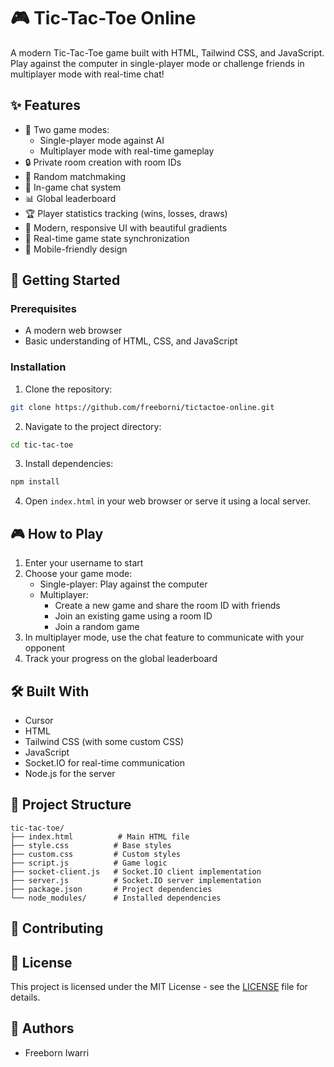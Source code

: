 # 🎮 Tic-Tac-Toe Online

A modern Tic-Tac-Toe game built with HTML, Tailwind CSS, and JavaScript. Play against the computer in single-player mode or challenge friends in multiplayer mode with real-time chat!

## ✨ Features

- 🎯 Two game modes:
  - Single-player mode against AI
  - Multiplayer mode with real-time gameplay
- 🔒 Private room creation with room IDs
- 👥 Random matchmaking
- 💬 In-game chat system
- 📊 Global leaderboard
- 🏆 Player statistics tracking (wins, losses, draws)
- 💫 Modern, responsive UI with beautiful gradients
- 🔄 Real-time game state synchronization
- 📱 Mobile-friendly design

## 🚀 Getting Started

### Prerequisites

- A modern web browser
- Basic understanding of HTML, CSS, and JavaScript

### Installation

1. Clone the repository:
```bash
git clone https://github.com/freeborni/tictactoe-online.git
```

2. Navigate to the project directory:
```bash
cd tic-tac-toe
```

3. Install dependencies:
```bash
npm install
```

4. Open `index.html` in your web browser or serve it using a local server.

## 🎮 How to Play

1. Enter your username to start
2. Choose your game mode:
   - Single-player: Play against the computer
   - Multiplayer: 
     - Create a new game and share the room ID with friends
     - Join an existing game using a room ID
     - Join a random game
3. In multiplayer mode, use the chat feature to communicate with your opponent
4. Track your progress on the global leaderboard

## 🛠️ Built With

- Cursor
- HTML
- Tailwind CSS (with some custom CSS)
- JavaScript
- Socket.IO for real-time communication
- Node.js for the server

## 📁 Project Structure

```
tic-tac-toe/
├── index.html          # Main HTML file
├── style.css          # Base styles
├── custom.css         # Custom styles
├── script.js          # Game logic
├── socket-client.js   # Socket.IO client implementation
├── server.js          # Socket.IO server implementation
├── package.json       # Project dependencies
└── node_modules/      # Installed dependencies
```

## 🤝 Contributing

## 📝 License

This project is licensed under the MIT License - see the [LICENSE](LICENSE) file for details.

## 👥 Authors

- Freeborn Iwarri
